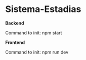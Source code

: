 ﻿# Sistema-Estadias

**Backend**

Command to init: npm start

**Frontend**

Command to init: npm run dev
